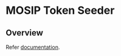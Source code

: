 # MOSIP Token Seeder

## Overview

Refer [documentation](https://docs.mosip.io/openg2p/mosip-token-seeder).



